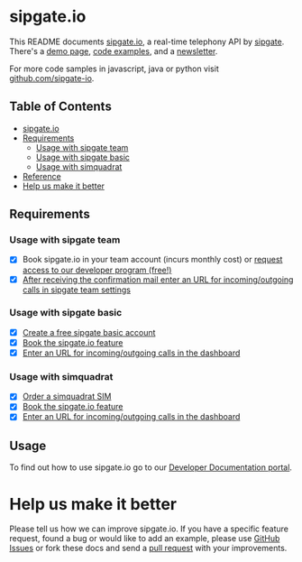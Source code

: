 sipgate.io
==========

This README documents [sipgate.io](https://www.sipgate.io), a real-time telephony API by [sipgate](http://www.sipgate.de). There's a [demo page](https://demo.sipgate.io), [code examples](https://github.com/sipgate/sipgate.io/tree/master/examples), and a [newsletter](http://mailing.sipgate.de/f/42695-161642/).

For more code samples in javascript, java or python visit [github.com/sipgate-io](https://github.com/sipgate-io).

Table of Contents
------------

* [sipgate.io](#sipgateio)
* [Requirements](#requirements)
  *   [Usage with sipgate team](#usage-with-sipgate-team)
  *   [Usage with sipgate basic](#usage-with-sipgate-basic)
  *   [Usage with simquadrat](#usage-with-simquadrat)
* [Reference](#reference)
*   [Help us make it better](#help-us-make-it-better)


Requirements
------------

### Usage with sipgate team

* [x] Book sipgate.io in your team account (incurs monthly cost) or [request access to our developer program (free!)](http://goo.gl/forms/8TS8kQj6kx)
* [x] [After receiving the confirmation mail enter an URL for incoming/outgoing calls in sipgate team settings](https://secure.live.sipgate.de/settings/sipgateio)

### Usage with sipgate basic

* [x] [Create a free sipgate basic account](https://www.sipgate.de/basic)
* [x] [Book the sipgate.io feature](https://www.sipgate.de/basic/feature-store/sipgate.io-s)
* [x] [Enter an URL for incoming/outgoing calls in the dashboard](https://console.sipgate.com/webhooks/urls)

### Usage with simquadrat

* [x] [Order a simquadrat SIM](https://www.simquadrat.de)
* [x] [Book the sipgate.io feature](https://www.simquadrat.de/feature-store/sipgate.io-s)
* [x] [Enter an URL for incoming/outgoing calls in the dashboard](https://console.sipgate.com/webhooks/urls)

Usage
-----

To find out how to use sipgate.io go to our [Developer Documentation portal](https://developer.sipgate.io/push-api/setup/).


Help us make it better
======================

Please tell us how we can improve sipgate.io. If you have a specific feature request, found a bug or would like to add an example, please use [GitHub Issues](https://github.com/sipgate/sipgate.io/issues) or fork these docs and send a [pull request](https://github.com/sipgate/sipgate.io/pulls) with your improvements.

